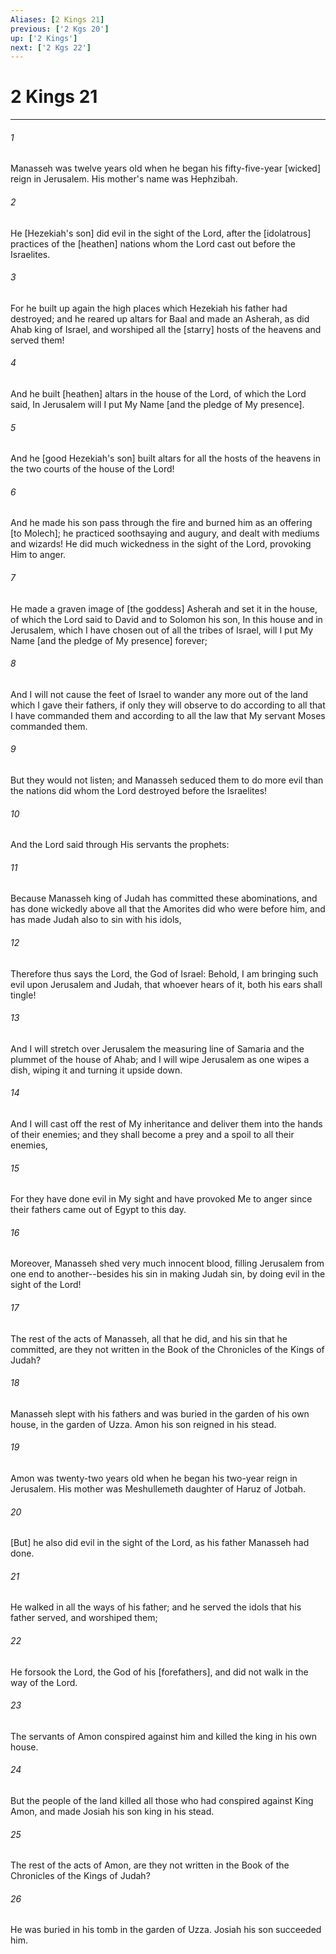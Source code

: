 ```yaml
---
Aliases: [2 Kings 21]
previous: ['2 Kgs 20']
up: ['2 Kings']
next: ['2 Kgs 22']
---
```

# 2 Kings 21

***














###### 1 






Manasseh was twelve years old when he began his fifty-five-year [wicked] reign in Jerusalem. His mother's name was Hephzibah. 













###### 2 






He [Hezekiah's son] did evil in the sight of the Lord, after the [idolatrous] practices of the [heathen] nations whom the Lord cast out before the Israelites. 













###### 3 






For he built up again the high places which Hezekiah his father had destroyed; and he reared up altars for Baal and made an Asherah, as did Ahab king of Israel, and worshiped all the [starry] hosts of the heavens and served them! 













###### 4 






And he built [heathen] altars in the house of the Lord, of which the Lord said, In Jerusalem will I put My Name [and the pledge of My presence]. 













###### 5 






And he [good Hezekiah's son] built altars for all the hosts of the heavens in the two courts of the house of the Lord! 













###### 6 






And he made his son pass through the fire and burned him as an offering [to Molech]; he practiced soothsaying and augury, and dealt with mediums and wizards! He did much wickedness in the sight of the Lord, provoking Him to anger. 













###### 7 






He made a graven image of [the goddess] Asherah and set it in the house, of which the Lord said to David and to Solomon his son, In this house and in Jerusalem, which I have chosen out of all the tribes of Israel, will I put My Name [and the pledge of My presence] forever; 













###### 8 






And I will not cause the feet of Israel to wander any more out of the land which I gave their fathers, if only they will observe to do according to all that I have commanded them and according to all the law that My servant Moses commanded them. 













###### 9 






But they would not listen; and Manasseh seduced them to do more evil than the nations did whom the Lord destroyed before the Israelites! 













###### 10 






And the Lord said through His servants the prophets: 













###### 11 






Because Manasseh king of Judah has committed these abominations, and has done wickedly above all that the Amorites did who were before him, and has made Judah also to sin with his idols, 













###### 12 






Therefore thus says the Lord, the God of Israel: Behold, I am bringing such evil upon Jerusalem and Judah, that whoever hears of it, both his ears shall tingle! 













###### 13 






And I will stretch over Jerusalem the measuring line of Samaria and the plummet of the house of Ahab; and I will wipe Jerusalem as one wipes a dish, wiping it and turning it upside down. 













###### 14 






And I will cast off the rest of My inheritance and deliver them into the hands of their enemies; and they shall become a prey and a spoil to all their enemies, 













###### 15 






For they have done evil in My sight and have provoked Me to anger since their fathers came out of Egypt to this day. 













###### 16 






Moreover, Manasseh shed very much innocent blood, filling Jerusalem from one end to another--besides his sin in making Judah sin, by doing evil in the sight of the Lord! 













###### 17 






The rest of the acts of Manasseh, all that he did, and his sin that he committed, are they not written in the Book of the Chronicles of the Kings of Judah? 













###### 18 






Manasseh slept with his fathers and was buried in the garden of his own house, in the garden of Uzza. Amon his son reigned in his stead. 













###### 19 






Amon was twenty-two years old when he began his two-year reign in Jerusalem. His mother was Meshullemeth daughter of Haruz of Jotbah. 













###### 20 






[But] he also did evil in the sight of the Lord, as his father Manasseh had done. 













###### 21 






He walked in all the ways of his father; and he served the idols that his father served, and worshiped them; 













###### 22 






He forsook the Lord, the God of his [forefathers], and did not walk in the way of the Lord. 













###### 23 






The servants of Amon conspired against him and killed the king in his own house. 













###### 24 






But the people of the land killed all those who had conspired against King Amon, and made Josiah his son king in his stead. 













###### 25 






The rest of the acts of Amon, are they not written in the Book of the Chronicles of the Kings of Judah? 













###### 26 






He was buried in his tomb in the garden of Uzza. Josiah his son succeeded him.
